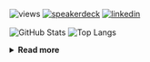 ![views](https://komarev.com/ghpvc/?username=chck&color=blueviolet)
[![speakerdeck](https://img.shields.io/badge/Speaker_Deck-chck-8a2be2?style=flat-square&logo=speaker-deck)](https://speakerdeck.com/chck)
[![linkedin](https://img.shields.io/badge/LinkedIn-chck-8a2be2?style=flat-square&logo=linkedin)](https://www.linkedin.com/in/chck/)

<p align="left"> 
  <img alt="GitHub Stats" align="center" height="150" src="https://github-readme-stats-nine-umber-51.vercel.app/api?username=chck&count_private=true&show_icons=true&hide_title=true&theme=buefy" />
  <img alt="Top Langs" align="center" height="150" src="https://github-readme-stats-nine-umber-51.vercel.app/api/top-langs/?username=chck&layout=compact&count_private=true&show_icons=true&hide_title=true&theme=buefy" />
</p>

<details>
  <summary><b>Read more</b></summary>
  <br>

  <!--START_SECTION:waka-->
**🐱 My GitHub Data** 

> 📦 88.4 kB Used in GitHub's Storage 
 > 
> 💼 Opted to Hire
 > 
> 📜 133 Public Repositories 
 > 
> 🔑 23 Private Repositories 
 > 
**I'm a Night 🦉** 

```text
🌞 Morning                953 commits         ███░░░░░░░░░░░░░░░░░░░░░░   13.48 % 
🌆 Daytime                2307 commits        ████████░░░░░░░░░░░░░░░░░   32.64 % 
🌃 Evening                2060 commits        ███████░░░░░░░░░░░░░░░░░░   29.15 % 
🌙 Night                  1748 commits        ██████░░░░░░░░░░░░░░░░░░░   24.73 % 
```
📅 **I'm Most Productive on Thursday** 

```text
Monday                   1347 commits        █████░░░░░░░░░░░░░░░░░░░░   19.06 % 
Tuesday                  1085 commits        ████░░░░░░░░░░░░░░░░░░░░░   15.35 % 
Wednesday                1132 commits        ████░░░░░░░░░░░░░░░░░░░░░   16.02 % 
Thursday                 1796 commits        ██████░░░░░░░░░░░░░░░░░░░   25.41 % 
Friday                   710 commits         ███░░░░░░░░░░░░░░░░░░░░░░   10.05 % 
Saturday                 415 commits         █░░░░░░░░░░░░░░░░░░░░░░░░   05.87 % 
Sunday                   583 commits         ██░░░░░░░░░░░░░░░░░░░░░░░   08.25 % 
```


📊 **This Week I Spent My Time On** 

```text
💬 Programming Languages: 
TypeScript               1 hr 7 mins         ███████████████████░░░░░░   75.96 % 
TOML                     9 mins              ███░░░░░░░░░░░░░░░░░░░░░░   11.10 % 
Git                      3 mins              █░░░░░░░░░░░░░░░░░░░░░░░░   03.91 % 
Docker                   2 mins              █░░░░░░░░░░░░░░░░░░░░░░░░   03.03 % 
Other                    2 mins              █░░░░░░░░░░░░░░░░░░░░░░░░   02.32 % 

🔥 Editors: 
WebStorm                 1 hr 5 mins         ███████████████████░░░░░░   74.16 % 
Neovim                   18 mins             █████░░░░░░░░░░░░░░░░░░░░   20.49 % 
RustRover                2 mins              █░░░░░░░░░░░░░░░░░░░░░░░░   03.03 % 
Chrome                   2 mins              █░░░░░░░░░░░░░░░░░░░░░░░░   02.32 % 
```

**I Mostly Code in Python** 

```text
Python                   45 repos            █████████░░░░░░░░░░░░░░░░   34.35 % 
Jupyter Notebook         19 repos            ████░░░░░░░░░░░░░░░░░░░░░   14.50 % 
Rust                     7 repos             █░░░░░░░░░░░░░░░░░░░░░░░░   05.34 % 
TypeScript               6 repos             █░░░░░░░░░░░░░░░░░░░░░░░░   04.58 % 
Astro                    1 repo              ░░░░░░░░░░░░░░░░░░░░░░░░░   00.76 % 
```



**Timeline**

![Lines of Code chart](https://raw.githubusercontent.com/chck/chck/main/assets/bar_graph.png)


 Last Updated on 2024-11-18 02:01 UTC
<!--END_SECTION:waka-->
</details>

